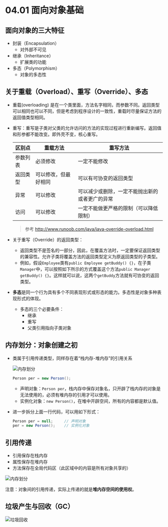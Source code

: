 # 04.01 面向对象基础

## 面向对象的三大特征

* 封装（Encapsulation）
  * 对外部不可见
* 继承（Inheritance）
  * 扩展类的功能
* 多态（Polymorphism）
  * 对象的多态性

## 关于重载（Overload）、重写（Override）、多态

* 重载(overloading) 是在一个类里面，方法名字相同，而参数不同。返回类型可以相同也可以不同，但是考虑到程序设计的一致性，重载时尽量保证方法的返回值类型相同。
* 重写：重写是子类对父类的允许访问的方法的实现过程进行重新编写。返回值和形参都不能改变。即外壳不变，核心重写。

  |区别点|重载方法|重写方法|
  |---------|------------|------------|
  |参数列表|必须修改|一定不能修改|
  |返回类型|可以修改，但最好相同|可以有可协变的返回类型|
  |异常|可以修改|可以减少或删除，一定不能抛出新的或者更广的异常|
  |访问|可以修改|一定不能做更严格的限制（可以降低限制）|
  > 参考 http://www.runoob.com/java/java-override-overload.html
  
* 关于重写（Override）的返回类型：
    * 返回类型不是签名的一部分，因此，在覆盖方法时，一定要保证返回类型的兼容性。允许子类将覆盖方法的返回类型定义为原返回类型的子类型。
    * 例如，假设`Employee`类有`public Employee getBuddy() {}`，在子类`Manager`中，可以按照如下所示的方式覆盖这个方法`public Manager getBuddy() {}`。这样就可以说，这两个`getBuddy`方法就有可协变的返回类型。
* **多态**是同一个行为具有多个不同表现形式或形态的能力。多态性是对象多种表现形式的体现。
  * 多态的三个必要条件：
    * 继承
    * 重写
    * 父类引用指向子类对象

## 内存划分：对象创建之初

* 类属于引用传递类型，同样存在着“栈内存-堆内存”的引用关系

  ![内存划分](./assets/memory-allocation.jpg)

  ```java
  Person per = new Person();
  ```

  * 声明对象：`Person per`，栈内存中保存对象名，只开辟了栈内存的对象是无法使用的，必须有堆内存的引用才可以使用。
  * 实例化对象：`new Person()`，在堆中开辟空间，所有的内容都是默认值。

* 进一步拆分上面一行代码，可以用如下形式：

  ```java
  Person per = null;     // 声明对象
  per = new Person();    // 实例化对象
  ```

## 引用传递

* 引用保存在栈内存
* 属性保存在堆内存
* 方法保存在全局代码区（此区域中的内容是所有对象共享的）

![内存划分](./assets/pointer.jpg)

注意：对象间的引用传递，实际上传递的就是**堆内存空间的使用权**。

## 垃圾产生与回收（GC）

![垃圾回收](./assets/gc.jpg)
